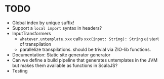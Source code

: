 # TODO

 * Global index by unique suffix!
 * Support a `local import` syntax in headers?
 * InputTransformers
   * `whatever.untemplate.xxx` calls `xxx(input: String): String` at start of transpilation
   * parallelize transpilations. should be trivial via ZIO-lib functions.
 * Documentation: Static site generator generator
 * Can we define a build pipeline that generates untemplates in the JVM
   but makes them available as functions in ScalaJS?
 * Testing 
